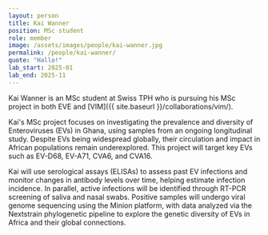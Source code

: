 ```yaml
---
layout: person
title: Kai Wanner
position: MSc student
role: member
image: /assets/images/people/kai-wanner.jpg
permalink: /people/kai-wanner/
quote: "Hallo!"
lab_start: 2025-01
lab_end: 2025-11
---
```


Kai Wanner is an MSc student at Swiss TPH who is pursuing his MSc project in both EVE and [VIM]({{ site.baseurl }}/collaborations/vim/). 

Kai's MSc project focuses on investigating the prevalence and diversity of Enteroviruses (EVs) in Ghana, using samples from an ongoing longitudinal study. Despite EVs being widespread globally, their circulation and impact in African populations remain underexplored. This project will target key EVs such as EV-D68, EV-A71, CVA6, and CVA16.

Kai will use serological assays (ELISAs) to assess past EV infections and monitor changes in antibody levels over time, helping estimate infection incidence. In parallel, active infections will be identified through RT-PCR screening of saliva and nasal swabs. Positive samples will undergo viral genome sequencing using the Minion platform, with data analyzed via the Nextstrain phylogenetic pipeline to explore the genetic diversity of EVs in Africa and their global connections.
